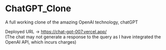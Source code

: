 # ChatGPT_Clone
A full working clone of the amazing OpenAI technology, chatGPT<br>

Deployed URL -> https://chat-gpt-007.vercel.app/
<br>
(The chat may not generate a response to the query as I have integrated the OpenAI API, which incurs charges)
